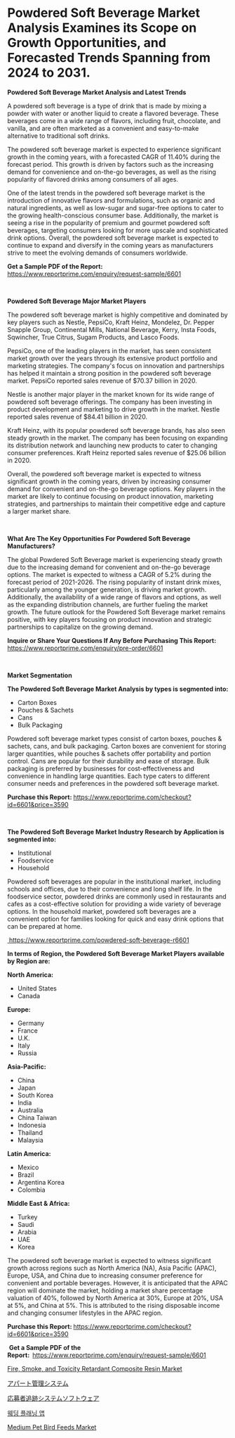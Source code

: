 <p><h1>Powdered Soft Beverage Market Analysis Examines its Scope on Growth Opportunities, and Forecasted Trends Spanning from 2024 to 2031.</h1></p><p><strong>Powdered Soft Beverage Market Analysis and Latest Trends</strong></p>
<p><p>A powdered soft beverage is a type of drink that is made by mixing a powder with water or another liquid to create a flavored beverage. These beverages come in a wide range of flavors, including fruit, chocolate, and vanilla, and are often marketed as a convenient and easy-to-make alternative to traditional soft drinks.</p><p>The powdered soft beverage market is expected to experience significant growth in the coming years, with a forecasted CAGR of 11.40% during the forecast period. This growth is driven by factors such as the increasing demand for convenience and on-the-go beverages, as well as the rising popularity of flavored drinks among consumers of all ages. </p><p>One of the latest trends in the powdered soft beverage market is the introduction of innovative flavors and formulations, such as organic and natural ingredients, as well as low-sugar and sugar-free options to cater to the growing health-conscious consumer base. Additionally, the market is seeing a rise in the popularity of premium and gourmet powdered soft beverages, targeting consumers looking for more upscale and sophisticated drink options. Overall, the powdered soft beverage market is expected to continue to expand and diversify in the coming years as manufacturers strive to meet the evolving demands of consumers worldwide.</p></p>
<p><strong>Get a Sample PDF of the Report:&nbsp;</strong> <a href="https://www.reportprime.com/enquiry/request-sample/6601">https://www.reportprime.com/enquiry/request-sample/6601</a></p>
<p>&nbsp;</p>
<p><strong>Powdered Soft Beverage Major Market Players</strong></p>
<p><p>The powdered soft beverage market is highly competitive and dominated by key players such as Nestle, PepsiCo, Kraft Heinz, Mondelez, Dr. Pepper Snapple Group, Continental Mills, National Beverage, Kerry, Insta Foods, Sqwincher, True Citrus, Sugam Products, and Lasco Foods.</p><p>PepsiCo, one of the leading players in the market, has seen consistent market growth over the years through its extensive product portfolio and marketing strategies. The company's focus on innovation and partnerships has helped it maintain a strong position in the powdered soft beverage market. PepsiCo reported sales revenue of $70.37 billion in 2020.</p><p>Nestle is another major player in the market known for its wide range of powdered soft beverage offerings. The company has been investing in product development and marketing to drive growth in the market. Nestle reported sales revenue of $84.41 billion in 2020.</p><p>Kraft Heinz, with its popular powdered soft beverage brands, has also seen steady growth in the market. The company has been focusing on expanding its distribution network and launching new products to cater to changing consumer preferences. Kraft Heinz reported sales revenue of $25.06 billion in 2020.</p><p>Overall, the powdered soft beverage market is expected to witness significant growth in the coming years, driven by increasing consumer demand for convenient and on-the-go beverage options. Key players in the market are likely to continue focusing on product innovation, marketing strategies, and partnerships to maintain their competitive edge and capture a larger market share.</p></p>
<p>&nbsp;</p>
<p><strong>What Are The Key Opportunities For Powdered Soft Beverage Manufacturers?</strong></p>
<p><p>The global Powdered Soft Beverage market is experiencing steady growth due to the increasing demand for convenient and on-the-go beverage options. The market is expected to witness a CAGR of 5.2% during the forecast period of 2021-2026. The rising popularity of instant drink mixes, particularly among the younger generation, is driving market growth. Additionally, the availability of a wide range of flavors and options, as well as the expanding distribution channels, are further fueling the market growth. The future outlook for the Powdered Soft Beverage market remains positive, with key players focusing on product innovation and strategic partnerships to capitalize on the growing demand.</p></p>
<p><strong>Inquire or Share Your Questions If Any Before Purchasing This Report:</strong> <a href="https://www.reportprime.com/enquiry/pre-order/6601">https://www.reportprime.com/enquiry/pre-order/6601</a></p>
<p>&nbsp;</p>
<p><strong>Market Segmentation</strong></p>
<p><strong>The Powdered Soft Beverage Market Analysis by types is segmented into:</strong></p>
<p><ul><li>Carton Boxes</li><li>Pouches & Sachets</li><li>Cans</li><li>Bulk Packaging</li></ul></p>
<p><p>Powdered soft beverage market types consist of carton boxes, pouches & sachets, cans, and bulk packaging. Carton boxes are convenient for storing larger quantities, while pouches & sachets offer portability and portion control. Cans are popular for their durability and ease of storage. Bulk packaging is preferred by businesses for cost-effectiveness and convenience in handling large quantities. Each type caters to different consumer needs and preferences in the powdered soft beverage market.</p></p>
<p><strong>Purchase this Report:&nbsp;</strong><a href="https://www.reportprime.com/checkout?id=6601&price=3590">https://www.reportprime.com/checkout?id=6601&price=3590</a></p>
<p>&nbsp;</p>
<p><strong>The Powdered Soft Beverage Market Industry Research by Application is segmented into:</strong></p>
<p><ul><li>Institutional</li><li>Foodservice</li><li>Household</li></ul></p>
<p><p>Powdered soft beverages are popular in the institutional market, including schools and offices, due to their convenience and long shelf life. In the foodservice sector, powdered drinks are commonly used in restaurants and cafes as a cost-effective solution for providing a wide variety of beverage options. In the household market, powdered soft beverages are a convenient option for families looking for quick and easy drink options that can be prepared at home.</p></p>
<p><a href="https://www.reportprime.com/powdered-soft-beverage-r6601">&nbsp;https://www.reportprime.com/powdered-soft-beverage-r6601</a></p>
<p><strong>In terms of Region, the Powdered Soft Beverage Market Players available by Region are:</strong></p>
<p>
    <p> <strong> North America: </strong>
        <ul>
            <li>United States</li>
            <li>Canada</li>
        </ul>
        </p> 
    <p> <strong> Europe: </strong>
        <ul>
            <li>Germany</li>
            <li>France</li>
            <li>U.K.</li>
            <li>Italy</li>
            <li>Russia</li>
        </ul>
        </p> 
    <p> <strong> Asia-Pacific: </strong>
        <ul>
            <li>China</li>
            <li>Japan</li>
            <li>South Korea</li>
            <li>India</li>
            <li>Australia</li>
            <li>China Taiwan</li>
            <li>Indonesia</li>
            <li>Thailand</li>
            <li>Malaysia</li>
        </ul>
        </p> 
    <p> <strong> Latin America: </strong>
        <ul>
            <li>Mexico</li>
            <li>Brazil</li>
            <li>Argentina Korea</li>
            <li>Colombia</li>
        </ul>
        </p> 
    <p> <strong> Middle East & Africa: </strong>
        <ul>
            <li>Turkey</li>
            <li>Saudi</li>
            <li>Arabia</li>
            <li>UAE</li>
            <li>Korea</li>
        </ul>
    </p>
    </p>
<p><p>The powdered soft beverage market is expected to witness significant growth across regions such as North America (NA), Asia Pacific (APAC), Europe, USA, and China due to increasing consumer preference for convenient and portable beverages. However, it is anticipated that the APAC region will dominate the market, holding a market share percentage valuation of 40%, followed by North America at 30%, Europe at 20%, USA at 5%, and China at 5%. This is attributed to the rising disposable income and changing consumer lifestyles in the APAC region.</p></p>
<p><strong>Purchase this Report: </strong><a href="https://www.reportprime.com/checkout?id=6601&price=3590">https://www.reportprime.com/checkout?id=6601&price=3590</a></p>
<p>&nbsp;<strong>Get a Sample PDF of the Report:&nbsp;&nbsp;</strong><a href="https://www.reportprime.com/enquiry/request-sample/6601">https://www.reportprime.com/enquiry/request-sample/6601</a></p>
<p><strong></strong></p>
<p><p><a href="https://medium.com/@bernadette.hunter4468/global-fire-smoke-and-toxicity-retardant-composite-resin-market-size-is-expected-to-reach-at-a-61006189da8b">Fire, Smoke, and Toxicity Retardant Composite Resin Market</a></p><p><a href="https://medium.com/@maureenbiologist34/%E3%82%A2%E3%83%91%E3%83%BC%E3%83%88%E3%83%A1%E3%83%B3%E3%83%88%E7%AE%A1%E7%90%86%E3%82%B7%E3%82%B9%E3%83%86%E3%83%A0%E5%B8%82%E5%A0%B4%E3%81%AE%E3%82%B5%E3%82%A4%E3%82%BA-%E3%82%B7%E3%82%A7%E3%82%A2-%E3%83%88%E3%83%AC%E3%83%B3%E3%83%89%E5%88%86%E6%9E%90%E3%83%AC%E3%83%9D%E3%83%BC%E3%83%88-%E6%9C%80%E7%B5%82%E5%88%A9%E7%94%A8%E8%80%85%E3%81%AB%E3%82%88%E3%82%8B-%E4%BD%8F%E5%AE%85%E5%8D%94%E4%BC%9A-%E7%89%A9%E4%BB%B6%E7%AE%A1%E7%90%86%E8%80%85-%E3%82%A8%E3%83%BC%E3%82%B8%E3%82%A7%E3%83%B3%E3%83%88-%E4%BC%81%E6%A5%AD%E5%8D%A0%E6%9C%89%E8%80%85-%E4%B8%8D%E5%8B%95%E7%94%A3%E6%8A%95%E8%B3%87%E5%AE%B6-%E5%8E%9F%E6%9D%90%E6%96%99%E3%81%AB%E3%82%88%E3%82%8B-%E3%81%9D%E3%81%97%E3%81%A62031%E5%B9%B4%E3%81%BE%E3%81%A7%E3%81%AE%E4%BA%88%E6%B8%AC%E3%81%BE%E3%81%A7-bc8b2a571850">アパート管理システム</a></p><p><a href="https://medium.com/@saigekulas/%E5%BF%9C%E5%8B%9F%E8%80%85%E8%BF%BD%E8%B7%A1%E3%82%B7%E3%82%B9%E3%83%86%E3%83%A0%E3%82%BD%E3%83%95%E3%83%88%E3%82%A6%E3%82%A7%E3%82%A2%E5%B8%82%E5%A0%B4%E5%88%86%E6%9E%90%E3%83%AC%E3%83%9D%E3%83%BC%E3%83%88-%E5%9C%B0%E5%9F%9F%E5%88%A5-%E3%82%BF%E3%82%A4%E3%83%97-%E3%82%AA%E3%83%B3%E3%83%97%E3%83%AC%E3%83%9F%E3%82%B9-%E3%82%AF%E3%83%A9%E3%82%A6%E3%83%89%E3%83%99%E3%83%BC%E3%82%B9-%E3%82%A2%E3%83%97%E3%83%AA%E3%82%B1%E3%83%BC%E3%82%B7%E3%83%A7%E3%83%B3-bfsi-it%E3%81%8A%E3%82%88%E3%81%B3%E9%80%9A%E4%BF%A1-%E6%94%BF%E5%BA%9C%E3%81%8A%E3%82%88%E3%81%B3%E5%85%AC%E5%85%B1%E3%82%BB%E3%82%AF%E3%82%BF%E3%83%BC-%E5%B0%8F%E5%A3%B2%E3%81%8A%E3%82%88%E3%81%B3%E6%B6%88%E8%B2%BB%E8%B2%A1-%E8%A3%BD%E9%80%A0%E6%A5%AD-%E5%8C%BB%E7%99%82%E3%81%8A%E3%82%88%E3%81%B3-b51ede80dc6b">応募者追跡システムソフトウェア</a></p><p><a href="https://medium.com/@carlosrtzkzhj/%EA%B8%80%EB%A1%9C%EB%B2%8C-%EC%9B%A8%EB%94%A9-%ED%94%8C%EB%9E%98%EB%8B%9D-%EC%95%B1-%EC%8B%9C%EC%9E%A5-%EA%B7%9C%EB%AA%A8%EB%8A%94-10-9-%EC%9D%98-cagr%EC%97%90-%EB%8B%AC%ED%95%A0-%EA%B2%83%EC%9C%BC%EB%A1%9C-%EC%98%88%EC%83%81%EB%90%98%EB%A9%B0-%EC%9D%B4-%EB%B3%B4%EA%B3%A0%EC%84%9C%EB%8A%94-2024%EB%85%84%EB%B6%80%ED%84%B0-2031%EB%85%84%EA%B9%8C%EC%A7%80%EC%9D%98-%EC%8B%9C%EC%9E%A5-%EC%84%B1%EC%9E%A5-%ED%8A%B8%EB%A0%8C%EB%93%9C-%EA%B8%B0%ED%9A%8C-%EB%B0%8F-%EC%98%88%EC%B8%A1%EC%9D%84-%EB%8B%A4%EB%A3%B9%EB%8B%88%EB%8B%A4-0a7cd6cea968">웨딩 플래닝 앱</a></p><p><a href="https://github.com/ayamsauke86/Market-Research-Report-List-1/blob/main/medium-pet-bird-feeds-market.md">Medium Pet Bird Feeds Market</a></p></p>